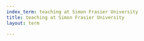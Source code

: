 ```yaml
---
index_term: teaching at Simon Frasier University
title: teaching at Simon Frasier University
layout: term

---
```

